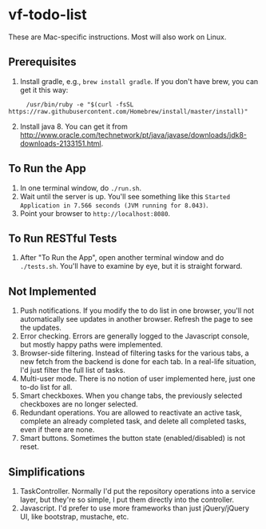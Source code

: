 # vf-todo-list

These are Mac-specific instructions.  Most will also work on Linux.

## Prerequisites

1. Install gradle, e.g., `brew install gradle`.  If you don't have brew, you can get it this way:
```
     /usr/bin/ruby -e "$(curl -fsSL https://raw.githubusercontent.com/Homebrew/install/master/install)"
```

2. Install java 8.  You can get it from http://www.oracle.com/technetwork/pt/java/javase/downloads/jdk8-downloads-2133151.html.

## To Run the App

1. In one terminal window, do `./run.sh`.
2. Wait until the server is up. You'll see something like this `Started Application in 7.566 seconds (JVM running for 8.043)`.
3. Point your browser to `http://localhost:8080`.

## To Run RESTful Tests

1. After "To Run the App", open another terminal window and do `./tests.sh`.  You'll have to examine by eye, but it is straight forward.


## Not Implemented

1. Push notifications.  If you modify the to do list in one browser, you'll not automatically see updates in another browser.  Refresh the page to see the updates.
2. Error checking.  Errors are generally logged to the Javascript console, but mostly happy paths were implemented.
3. Browser-side filtering.  Instead of filtering tasks for the various tabs, a new fetch from the backend is done for each tab.  In a real-life situation, I'd just filter the full list of tasks.
4. Multi-user mode.  There is no notion of user implemented here, just one to-do list for all.
5. Smart checkboxes.  When you change tabs, the previously selected checkboxes are no longer selected.
6. Redundant operations.  You are allowed to reactivate an active task, complete an already completed task, and delete all completed tasks, even if there are none.
7. Smart buttons.  Sometimes the button state (enabled/disabled) is not reset.

## Simplifications

1. TaskController.  Normally I'd put the repository operations into a service layer, but they're so simple, I put them directly into the controller.
2. Javascript.  I'd prefer to use more frameworks than just jQuery/jQuery UI, like bootstrap, mustache, etc.

